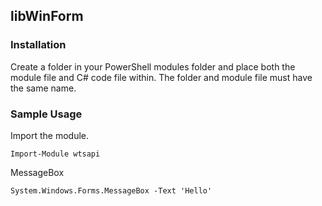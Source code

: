 ## libWinForm
### Installation  
Create a folder in your PowerShell modules folder and place both the module file and C# code file within. The folder and module file must have the same name.
### Sample Usage  
Import the module.  
```
Import-Module wtsapi
```
MessageBox
```
System.Windows.Forms.MessageBox -Text 'Hello'
```
